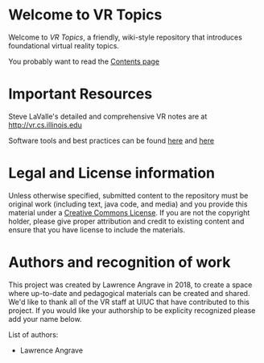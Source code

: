 # Welcome to VR Topics

Welcome to _VR Topics_, a friendly, wiki-style repository that introduces foundational virtual reality topics.

You probably want to read the [Contents page](./Contents.md)

# Important Resources

Steve LaValle's detailed and comprehensive VR notes are at http://vr.cs.illinois.edu

Software tools and best practices can be found [here](Software-Tools.md) and [here](VR-Best-Practices.md)

# Legal and License information

Unless otherwise specified, submitted content to the repository must be original work (including text, java code, and media) and you provide this material under a [Creative Commons License](https://creativecommons.org/licenses/by/4.0/). If you are not the copyright holder, please give proper attribution and credit to existing content and ensure that you have license to include the materials.

# Authors and recognition of work

This project was created by Lawrence Angrave in 2018, to create a space where up-to-date and pedagogical materials can be created and shared. We'd like to thank all of the VR staff at UIUC that have contributed to this project. If you would like your authorship to be explicity recognized please add your name below.

List of authors:

* Lawrence Angrave
